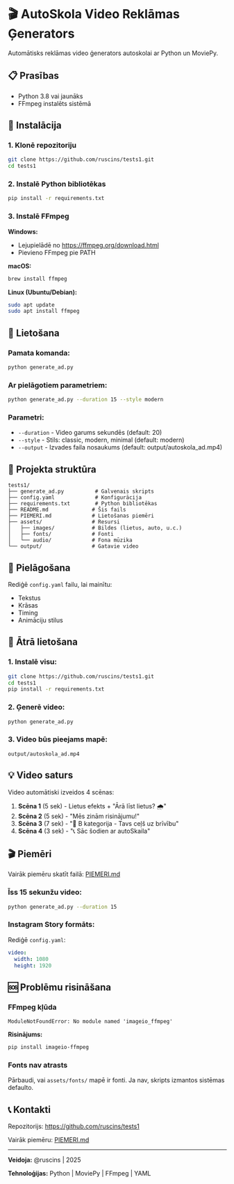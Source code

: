 # 🎬 AutoSkola Video Reklāmas Ģenerators

Automātisks reklāmas video ģenerators autoskolai ar Python un MoviePy.

## 📋 Prasības

- Python 3.8 vai jaunāks
- FFmpeg instalēts sistēmā

## 🚀 Instalācija

### 1. Klonē repozitoriju
```bash
git clone https://github.com/ruscins/tests1.git
cd tests1
```

### 2. Instalē Python bibliotēkas
```bash
pip install -r requirements.txt
```

### 3. Instalē FFmpeg

**Windows:**
- Lejupielādē no https://ffmpeg.org/download.html
- Pievieno FFmpeg pie PATH

**macOS:**
```bash
brew install ffmpeg
```

**Linux (Ubuntu/Debian):**
```bash
sudo apt update
sudo apt install ffmpeg
```

## 🎥 Lietošana

### Pamata komanda:
```bash
python generate_ad.py
```

### Ar pielāgotiem parametriem:
```bash
python generate_ad.py --duration 15 --style modern
```

### Parametri:
- `--duration` - Video garums sekundēs (default: 20)
- `--style` - Stils: classic, modern, minimal (default: modern)
- `--output` - Izvades faila nosaukums (default: output/autoskola_ad.mp4)

## 📁 Projekta struktūra

```
tests1/
├── generate_ad.py          # Galvenais skripts
├── config.yaml             # Konfigurācija
├── requirements.txt        # Python bibliotēkas
├── README.md              # Šis fails
├── PIEMERI.md             # Lietošanas piemēri
├── assets/                # Resursi
│   ├── images/            # Bildes (lietus, auto, u.c.)
│   ├── fonts/             # Fonti
│   └── audio/             # Fona mūzika
└── output/                # Gatavie video
```

## 🎨 Pielāgošana

Rediģē `config.yaml` failu, lai mainītu:
- Tekstus
- Krāsas
- Timing
- Animāciju stilus

## 📝 Ātrā lietošana

### 1. Instalē visu:
```bash
git clone https://github.com/ruscins/tests1.git
cd tests1
pip install -r requirements.txt
```

### 2. Ģenerē video:
```bash
python generate_ad.py
```

### 3. Video būs pieejams mapē:
```
output/autoskola_ad.mp4
```

## 💡 Video saturs

Video automātiski izveidos 4 scēnas:
1. **Scēna 1** (5 sek) - Lietus efekts + "Ārā līst lietus? 🌧️"
2. **Scēna 2** (5 sek) - "Mēs zinām risinājumu!"
3. **Scēna 3** (7 sek) - "🚗 B kategorija - Tavs ceļš uz brīvību"
4. **Scēna 4** (3 sek) - "📞 Sāc šodien ar autoSkaila"

## 🎬 Piemēri

Vairāk piemēru skatīt failā: [PIEMERI.md](PIEMERI.md)

### Īss 15 sekunžu video:
```bash
python generate_ad.py --duration 15
```

### Instagram Story formāts:
Rediģē `config.yaml`:
```yaml
video:
  width: 1080
  height: 1920
```

## 🆘 Problēmu risināšana

### FFmpeg kļūda
```
ModuleNotFoundError: No module named 'imageio_ffmpeg'
```
**Risinājums:**
```bash
pip install imageio-ffmpeg
```

### Fonts nav atrasts
Pārbaudi, vai `assets/fonts/` mapē ir fonti. Ja nav, skripts izmantos sistēmas defaulto.

## 📞 Kontakti

Repozitorijs: https://github.com/ruscins/tests1

Vairāk piemēru: [PIEMERI.md](PIEMERI.md)

---

**Veidoja:** @ruscins | 2025

**Tehnoloģijas:** Python | MoviePy | FFmpeg | YAML